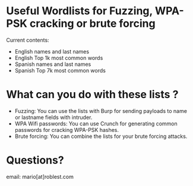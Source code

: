 # Useful Wordlists for Fuzzing, WPA-PSK cracking or brute forcing

Current contents:

* English names and last names
* English Top 1k most common words
* Spanish names and last names
* Spanish Top 7k most common words

# What can you do with these lists ?

* Fuzzing: You can use the lists with Burp for sending payloads to name or lastname fields with intruder.
* WPA Wifi passwords: You can use Crunch for generating common passwords for cracking WPA-PSK hashes.
* Brute forcing: You can combine the lists for your brute forcing attacks.

# Questions?

email: mario[at]roblest.com

